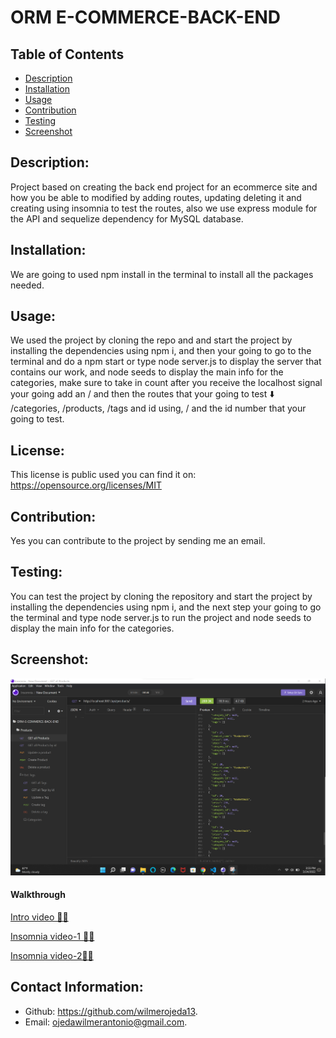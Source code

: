 # ORM E-COMMERCE-BACK-END

## Table of Contents
- [Description](#description)
- [Installation](#installation)
- [Usage](#usage)
- [Contribution](#contribution)
- [Testing](#testing)
- [Screenshot](#screenshot)

## Description:
Project based on creating the back end project for an ecommerce site and how you be able to modified by adding routes, updating deleting it and creating using insomnia to test the routes, also we use  express module for the API and sequelize dependency for MySQL database.


## Installation:
We are going to used npm install in the terminal  to install all the packages needed.


## Usage:
We used the project by cloning the repo and and start the project by installing the dependencies using npm i, and then your going to go to the terminal and do a npm start or type node server.js to display the server that contains our work, and node seeds to display the main info for the categories, make sure to take in count after you receive the localhost signal your going add an / and then the routes that your going to test
⬇️
/categories, /products, /tags and id using, / and the id number that your going to test.


## License:
This license is public used you can find it on:
https://opensource.org/licenses/MIT


## Contribution:
Yes you can contribute to the project by sending me  an email.


## Testing:
You can test the project by cloning the repository and start the project by installing the dependencies using npm i, and the next step your going to go the terminal and type node server.js to run the project and node seeds to display the main info for the categories.


## Screenshot:
![alt text](images/Screenshot3.png)
#### Walkthrough
[Intro video 🧑‍💻](https://drive.google.com/file/d/1fc3twwNjeQT8PYDZszcSOhZBjlBS3z7x/view)

[Insomnia video-1 🧑‍💻](https://drive.google.com/file/d/1iEZ-7AyY8nr-2L46FH5mYJz7r4Q2Cavi/view)

[Insomnia video-2🧑‍💻 ](https://drive.google.com/file/d/15RezWmhbFgMIRg3kFFZx5B1U9QCpPFT2/view)

## Contact Information:
- Github: https://github.com/wilmerojeda13.
- Email: ojedawilmerantonio@gmail.com. 